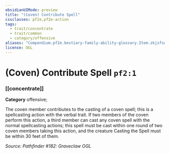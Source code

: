 ```yaml
---
obsidianUIMode: preview
title: "(Coven) Contribute Spell"
cssclasses: pf2e,pf2e-action
tags:
  - trait/concentrate
  - trait/common
  - category/offensive
aliases: "Compendium.pf2e.bestiary-family-ability-glossary.Item.zkjsfsweJmsB66CS"
license: OGL
---
```

# (Coven) Contribute Spell `pf2:1`

### [[concentrate]]

**Category** offensive; 




The coven member contributes to the casting of a coven spell; this is a spellcasting action with the verbal trait. If two members of the coven perform this action, a third member can cast any coven spell with the normal spellcasting actions; this spell must be cast within one round of two coven members taking this action, and the creature Casting the Spell must be within 30 feet of them.

*Source: Pathfinder #182: Graveclaw*
*OGL*